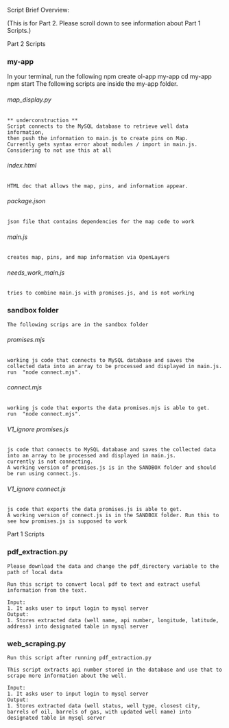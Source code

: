 Script Brief Overview:

(This is for Part 2. Please scroll down to see information about Part 1 Scripts.)


Part 2 Scripts
	
### my-app
In your terminal, run the following
	npm create ol-app my-app
	cd my-app
	npm start
The following scripts are inside the my-app folder.

###### map_display.py
	** underconstruction **
	Script connects to the MySQL database to retrieve well data information,
	then push the information to main.js to create pins on Map.
	Currently gets syntax error about modules / import in main.js.
	Considering to not use this at all
	
###### index.html
	HTML doc that allows the map, pins, and information appear.

###### package.json
	json file that contains dependencies for the map code to work


###### main.js
	creates map, pins, and map information via OpenLayers
	
###### needs_work_main.js
	tries to combine main.js with promises.js, and is not working

### sandbox folder
	The following scrips are in the sandbox folder

###### promises.mjs
	working js code that connects to MySQL database and saves the collected data into an array to be processed and displayed in main.js.
	run  "node connect.mjs".
	
###### connect.mjs
	working js code that exports the data promises.mjs is able to get.
	run  "node connect.mjs".


###### V1_ignore promises.js
	js code that connects to MySQL database and saves the collected data into an array to be processed and displayed in main.js.
	currently is not connecting.
	A working version of promises.js is in the SANDBOX folder and should be run using connect.js.

###### V1_ignore connect.js
	js code that exports the data promises.js is able to get.
	A working version of connect.js is in the SANDBOX folder. Run this to see how promises.js is supposed to work
	
	
	

Part 1 Scripts
### pdf_extraction.py
	Please download the data and change the pdf_directory variable to the path of local data
	
	Run this script to convert local pdf to text and extract useful information from the text.
	
	Input:
	1. It asks user to input login to mysql server
	Output: 
	1. Stores extracted data (well name, api number, longitude, latitude, address) into designated table in mysql server

### web_scraping.py
	Run this script after running pdf_extraction.py
 
	This script extracts api number stored in the database and use that to scrape more information about the well.
	
	Input:
	1. It asks user to input login to mysql server
	Output: 
	1. Stores extracted data (well status, well type, closest city, barrels of oil, barrels of gas, with updated well name) into designated table in mysql server


